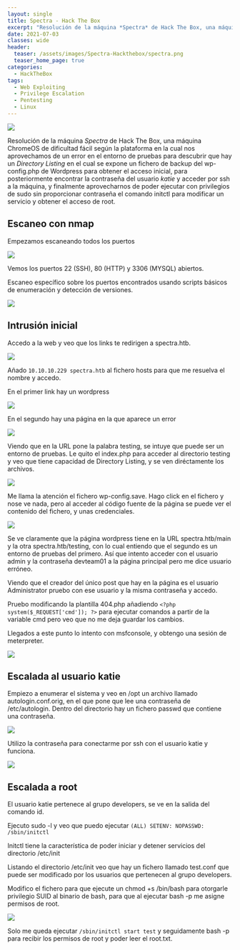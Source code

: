 ```yaml
---
layout: single
title: Spectra - Hack The Box
excerpt: "Resolución de la máquina *Spectra* de Hack The Box, una máquina ChromeOS de dificultad fácil según la plataforma en la cual nos aprovechamos de un error en el entorno de pruebas para descubrir que hay un *Directory Listing* en el cual se expone un fichero de backup del wp-config.php de Wordpress para obtener el acceso inicial, para posteriormente encontrar la contraseña del usuario *katie* y acceder por ssh a la máquina, y finalmente aprovecharnos de poder ejecutar con privilegios de sudo sin proporcionar contraseña el comando initctl para modificar un servicio y obtener el acceso de root."
date: 2021-07-03
classes: wide
header:
  teaser: /assets/images/Spectra-Hackthebox/spectra.png
  teaser_home_page: true
categories:
  - HackTheBox
tags:
  - Web Exploiting
  - Privilege Escalation
  - Pentesting
  - Linux
---
```


![](/assets/images/Spectra-Hackthebox/spectra.png)

Resolución de la máquina *Spectra* de Hack The Box, una máquina ChromeOS de dificultad fácil según la plataforma en la cual nos aprovechamos de un error en el entorno de pruebas para descubrir que hay un *Directory Listing* en el cual se expone un fichero de backup del wp-config.php de Wordpress para obtener el acceso inicial, para posteriormente encontrar la contraseña del usuario *katie* y acceder por ssh a la máquina, y finalmente aprovecharnos de poder ejecutar con privilegios de sudo sin proporcionar contraseña el comando initctl para modificar un servicio y obtener el acceso de root.

## Escaneo con nmap

Empezamos escaneando todos los puertos

![](/assets/images/Spectra-Hackthebox/nmap-full.png)

Vemos los puertos 22 (SSH), 80 (HTTP) y 3306 (MYSQL) abiertos.

Escaneo específico sobre los puertos encontrados usando scripts básicos de enumeración y detección de versiones.

![](/assets/images/Spectra-Hackthebox/targeted.png)

## Intrusión inicial

Accedo a la web y veo que los links te redirigen a spectra.htb.

![](/assets/images/Spectra-Hackthebox/web.png)

Añado ```10.10.10.229 spectra.htb``` al fichero hosts para que me resuelva el nombre y accedo.

En el primer link hay un wordpress

![](/assets/images/Spectra-Hackthebox/wordpress.png)

En el segundo hay una página en la que aparece un error

![](/assets/images/Spectra-Hackthebox/testing.png)

Viendo que en la URL pone la palabra testing, se intuye que puede ser un entorno de pruebas. Le quito el index.php para acceder al directorio testing y veo que tiene capacidad de Directory Listing, y se ven diréctamente los archivos.

![](/assets/images/Spectra-Hackthebox/testing2.png)

Me llama la atención el fichero wp-config.save. Hago click en el fichero y nose ve nada, pero al acceder al código fuente de la página se puede ver el contenido del fichero, y unas credenciales.

![](/assets/images/Spectra-Hackthebox/creds.png)

Se ve claramente que la página wordpress tiene en la URL spectra.htb/main y la otra spectra.htb/testing, con lo cual entiendo que el segundo es un entorno de pruebas del primero. Así que intento acceder con el usuario admin y la contraseña devteam01 a la página principal pero me dice usuario erróneo.

Viendo que el creador del único post que hay en la página es el usuario Administrator pruebo con ese usuario y la misma contraseña y accedo.

Pruebo modificando la plantilla 404.php añadiendo ```<?php system($_REQUEST['cmd']); ?>``` para ejecutar comandos a partir de la variable cmd pero veo que no me deja guardar los cambios.

Llegados a este punto lo intento con msfconsole, y obtengo una sesión de meterpreter.

![](/assets/images/Spectra-Hackthebox/shell.png)

## Escalada al usuario katie

Empiezo a enumerar el sistema y veo en /opt un archivo llamado autologin.conf.orig, en el que pone que lee una contraseña de /etc/autologin. Dentro del directorio hay un fichero passwd que contiene una contraseña.

![](/assets/images/Spectra-Hackthebox/passwd.png)

Utilizo la contraseña para conectarme por ssh con el usuario katie y funciona.

![](/assets/images/Spectra-Hackthebox/ssh.png)

## Escalada a root

El usuario katie pertenece al grupo developers, se ve en la salida del comando id.

Ejecuto sudo -l y veo que puedo ejecutar ```(ALL) SETENV: NOPASSWD: /sbin/initctl``` 

Initctl tiene la característica de poder iniciar y detener servicios del directorio /etc/init

Listando el directorio /etc/init veo que hay un fichero llamado test.conf que puede ser modificado por los usuarios que pertenecen al grupo developers.

Modifico el fichero para que ejecute un chmod +s /bin/bash para otorgarle privilegio SUID al binario de bash, para que al ejecutar bash -p me asigne permisos de root.

![](/assets/images/Spectra-Hackthebox/test.png)

Solo me queda ejecutar ```/sbin/initctl start test``` y seguidamente bash -p para recibir los permisos de root y poder leer el root.txt.